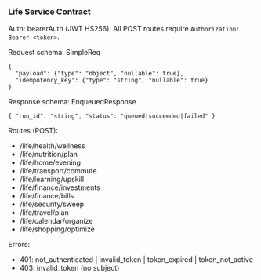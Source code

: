 ### Life Service Contract

Auth: bearerAuth (JWT HS256). All POST routes require `Authorization: Bearer <token>`.

Request schema: SimpleReq
```
{
  "payload": {"type": "object", "nullable": true},
  "idempotency_key": {"type": "string", "nullable": true}
}
```

Response schema: EnqueuedResponse
```
{ "run_id": "string", "status": "queued|succeeded|failed" }
```

Routes (POST):
- /life/health/wellness
- /life/nutrition/plan
- /life/home/evening
- /life/transport/commute
- /life/learning/upskill
- /life/finance/investments
- /life/finance/bills
- /life/security/sweep
- /life/travel/plan
- /life/calendar/organize
- /life/shopping/optimize

Errors:
- 401: not_authenticated | invalid_token | token_expired | token_not_active
- 403: invalid_token (no subject)
